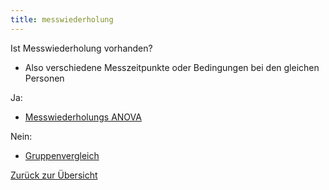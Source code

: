 ```yaml
---
title: messwiederholung
---
```


Ist Messwiederholung vorhanden?

* Also verschiedene Messzeitpunkte oder Bedingungen bei den gleichen Personen

Ja:

* [Messwiederholungs ANOVA](/messwiederholungs-anova)

Nein:

* [Gruppenvergleich](/gruppenvergleich)

[Zurück zur Übersicht](/faktorstufen)
